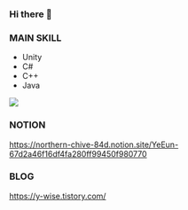### Hi there 👋

### MAIN SKILL
- Unity
- C#
- C++
- Java

<div>
  <img src="http://mazassumnida.wtf/api/v2/generate_badge?boj=dkfflsl">

<div>


### NOTION
https://northern-chive-84d.notion.site/YeEun-67d2a46f16df4fa280ff99450f980770


### BLOG
https://y-wise.tistory.com/
